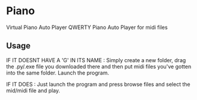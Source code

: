 # Piano
Virtual Piano Auto Player
QWERTY Piano Auto Player for midi files

## Usage 
IF IT DOESNT HAVE A 'G' IN ITS NAME : Simply create a new folder, drag the .py/.exe file you downloaded there and then put midi files you've gotten into the same folder.
Launch the program.

IF IT DOES : Just launch the program and press browse files and select the mid/midi file and play.
